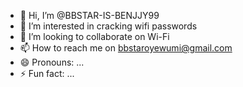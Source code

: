 - 👋 Hi, I’m @BBSTAR-IS-BENJJY99
- 👀 I’m interested in cracking wifi passwords
- 💞️ I’m looking to collaborate on Wi-Fi 
- 📫 How to reach me on bbstaroyewumi@gmail.com
- 😄 Pronouns: ...
- ⚡ Fun fact: ...

<!---
BBSTAR-IS-BENJJY99/BBSTAR-IS-BENJJY99 is a ✨ special ✨ repository because its `README.md` (this file) appears on your GitHub profile.
You can click the Preview link to take a look at your changes.
--->
